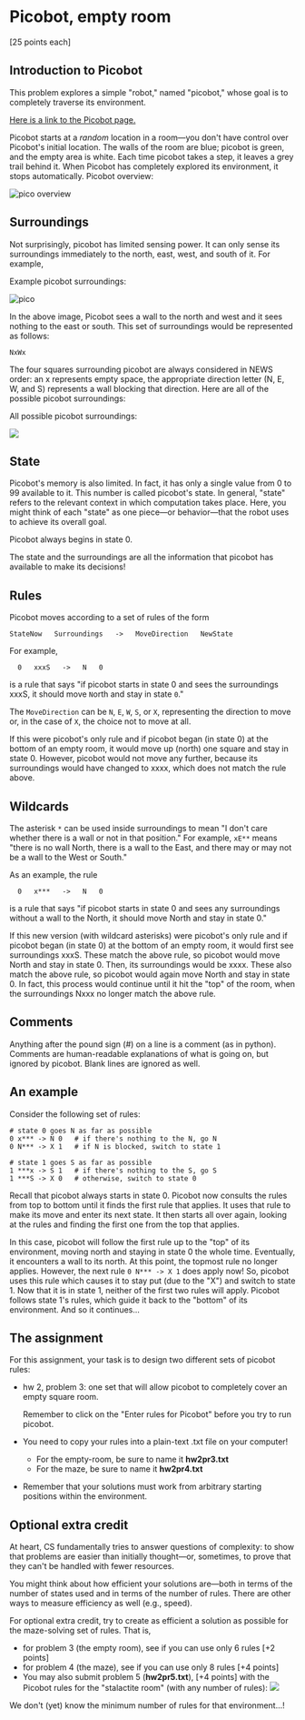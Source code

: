 # Picobot, empty room

[25 points each]

## Introduction to Picobot

This problem explores a simple "robot," named "picobot," whose goal is to completely traverse its environment.

[Here is a link to the Picobot page.](http://www.cs.hmc.edu/picobot)

Picobot starts at a *random* location in a room—you don't have control over Picobot's initial location. The walls of the room are blue; picobot is green, and the empty area is white. Each time picobot takes a step, it leaves a grey trail behind it. When Picobot has completely explored its environment, it stops automatically. Picobot overview: 

![pico overview](pico1.jpg)

## Surroundings

Not surprisingly, picobot has limited sensing power. It can only sense its surroundings immediately to the north, east, west, and south of it. For example,

Example picobot surroundings: 

![pico](pico2.jpg)

In the above image, Picobot sees a wall to the north and west and it sees nothing to the east or south. This set of surroundings would be represented as follows:

    NxWx

The four squares surrounding picobot are always considered in NEWS order: an x represents empty space, the appropriate direction letter (N, E, W, and S) represents a wall blocking that direction. Here are all of the possible picobot surroundings:

All possible picobot surroundings: 

![](pico3.jpg)

## State

Picobot's memory is also limited. In fact, it has only a single value from 0 to 99 available to it. This number is called picobot's state. In general, "state" refers to the relevant context in which computation takes place. Here, you might think of each "state" as one piece—or behavior—that the robot uses to achieve its overall goal.

Picobot always begins in state 0.

The state and the surroundings are all the information that picobot has available to make its decisions!

## Rules

Picobot moves according to a set of rules of the form 

    StateNow   Surroundings   ->   MoveDirection   NewState 

For example, 

      0   xxxS   ->   N   0   

is a rule that says "if picobot starts in state 0 and sees the surroundings xxxS, it should move `N`orth and stay in state `0`."

The `MoveDirection` can be `N`, `E`, `W`, `S`, or `X`, representing the direction to move or, in the case of `X`, the choice not to move at all.

If this were picobot's only rule and if picobot began (in state 0) at the bottom of an empty room, it would move up (north) one square and stay in state 0. However, picobot would not move any further, because its surroundings would have changed to xxxx, which does not match the rule above.

## Wildcards

The asterisk `*` can be used inside surroundings to mean "I don't care whether there is a wall or not in that position." For example, `xE**` means "there is no wall North, there is a wall to the East, and there may or may not be a wall to the West or South."

As an example, the rule 

      0   x***   ->   N   0   

is a rule that says "if picobot starts in state 0 and sees any surroundings without a wall to the North, it should move North and stay in state 0."

If this new version (with wildcard asterisks) were picobot's only rule and if picobot began (in state 0) at the bottom of an empty room, it would first see surroundings xxxS. These match the above rule, so picobot would move North and stay in state 0. Then, its surroundings would be xxxx. These also match the above rule, so picobot would again move North and stay in state 0. In fact, this process would continue until it hit the "top" of the room, when the surroundings Nxxx no longer match the above rule.

## Comments

Anything after the pound sign (#) on a line is a comment (as in python). Comments are human-readable explanations of what is going on, but ignored by picobot. Blank lines are ignored as well.

## An example

Consider the following set of rules:

    # state 0 goes N as far as possible
    0 x*** -> N 0   # if there's nothing to the N, go N
    0 N*** -> X 1   # if N is blocked, switch to state 1

    # state 1 goes S as far as possible
    1 ***x -> S 1   # if there's nothing to the S, go S
    1 ***S -> X 0   # otherwise, switch to state 0

Recall that picobot always starts in state 0. Picobot now consults the rules from top to bottom until it finds the first rule that applies. It uses that rule to make its move and enter its next state. It then starts all over again, looking at the rules and finding the first one from the top that applies.

In this case, picobot will follow the first rule up to the "top" of its environment, moving north and staying in state 0 the whole time. Eventually, it encounters a wall to its north. At this point, the topmost rule no longer applies. However, the next rule `0 N*** -> X 1` does apply now! So, picobot uses this rule which causes it to stay put (due to the "X") and switch to state 1. Now that it is in state 1, neither of the first two rules will apply. Picobot follows state 1's rules, which guide it back to the "bottom" of its environment. And so it continues...


## The assignment

For this assignment, your task is to design two different sets of picobot rules:

- hw 2, problem 3: one set that will allow picobot to completely cover an empty square room. 

    Remember to click on the "Enter rules for Picobot" before you try to run picobot.

- You need to copy your rules into a plain-text .txt file on your computer!
    - For the empty-room, be sure to name it **hw2pr3.txt**
    - For the maze, be sure to name it **hw2pr4.txt**

- Remember that your solutions must work from arbitrary starting positions within the environment.

## Optional extra credit

At heart, CS fundamentally tries to answer questions of complexity: to show that problems are easier than initially thought—or, sometimes, to prove that they can't be handled with fewer resources.

You might think about how efficient your solutions are—both in terms of the number of states used and in terms of the number of rules. There are other ways to measure efficiency as well (e.g., speed).

For optional extra credit, try to create as efficient a solution as possible for the maze-solving set of rules. That is,

- for problem 3 (the empty room), see if you can use only 6 rules [+2 points]
- for problem 4 (the maze), see if you can use only 8 rules [+4 points]
- You may also submit problem 5 (**hw2pr5.txt**), [+4 points]  with the Picobot rules for the "stalactite room" (with any number of rules): 
    ![](picobotExCr.png)

We don't (yet) know the minimum number of rules for that environment...!
